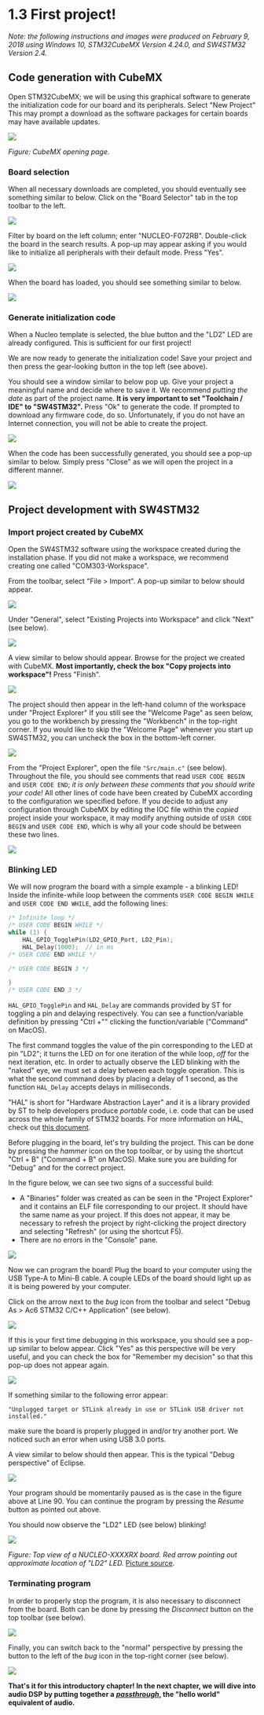 # 1.3 First project!

_Note: the following instructions and images were produced on February 9, 2018 using Windows 10, STM32CubeMX Version 4.24.0, and SW4STM32 Version 2.4._

## Code generation with CubeMX <a id="init_code"></a>

Open STM32CubeMX; we will be using this graphical software to generate the initialization code for our board and its peripherals. Select "New Project" This may prompt a download as the software packages for certain boards may have available updates.

![](../.gitbook/assets/0_opening.PNG)

_Figure: CubeMX opening page._

### Board selection

When all necessary downloads are completed, you should eventually see something similar to below. Click on the "Board Selector" tab in the top toolbar to the left.

![](../.gitbook/assets/1_new_proj.PNG)

Filter by board on the left column; enter "NUCLEO-F072RB". Double-click the board in the search results. A pop-up may appear asking if you would like to initialize all peripherals with their default mode. Press "Yes".

![](../.gitbook/assets/2_filter_board.PNG)

When the board has loaded, you should see something similar to below.

![](../.gitbook/assets/3_board_loaded_1.PNG)

### Generate initialization code

When a Nucleo template is selected, the blue button and the "LD2" LED are already configured. This is sufficient for our first project!

We are now ready to generate the initialization code! Save your project and then press the gear-looking button in the top left \(see above\).

You should see a window similar to below pop up. Give your project a meaningful name and decide where to save it. We recommend _putting the date_ as part of the project name. **It is very important to set "Toolchain / IDE" to "SW4STM32".** Press "Ok" to generate the code. If prompted to download any firmware code, do so. Unfortunately, if you do not have an Internet connection, you will not be able to create the project.

![](../.gitbook/assets/12_project_settings_1.png)

When the code has been successfully generated, you should see a pop-up similar to below. Simply press "Close" as we will open the project in a different manner.

![](../.gitbook/assets/13_generate_success_1.png)

## Project development with SW4STM32 <a id="deploy"></a>

### Import project created by CubeMX

Open the SW4STM32 software using the workspace created during the installation phase. If you did not make a workspace, we recommend creating one called "COM303-Workspace".

From the toolbar, select "File &gt; Import". A pop-up similar to below should appear.

![](../.gitbook/assets/14_import.PNG)

Under "General", select "Existing Projects into Workspace" and click "Next" \(see below\).

![](../.gitbook/assets/15_existing_project.PNG)

A view similar to below should appear. Browse for the project we created with CubeMX. **Most importantly, check the box "Copy projects into workspace"!** Press "Finish".

![](../.gitbook/assets/17_select_project.PNG)

The project should then appear in the left-hand column of the workspace under "Project Explorer" If you still see the "Welcome Page" as seen below, you go to the workbench by pressing the "Workbench" in the top-right corner. If you would like to skip the "Welcome Page" whenever you start up SW4STM32, you can uncheck the box in the bottom-left corner.

![](../.gitbook/assets/welcome_page.PNG)

From the "Project Explorer", open the file `"Src/main.c"` \(see below\). Throughout the file, you should see comments that read `USER CODE BEGIN` and `USER CODE END`; _it is only between these comments that you should write your code!_ All other lines of code have been created by CubeMX according to the configuration we specified before. If you decide to adjust any configuration through CubeMX by editing the IOC file within the _copied_ project inside your workspace, it may modify anything outside of `USER CODE BEGIN` and `USER CODE END`, which is why all your code should be between these two lines.

![](../.gitbook/assets/18_workspace.PNG)

### Blinking LED

We will now program the board with a simple example - a blinking LED! Inside the infinite-while loop between the comments `USER CODE BEGIN WHILE` and `USER CODE END WHILE`, add the following lines:

```c
/* Infinite loop */
/* USER CODE BEGIN WHILE */
while (1) {
    HAL_GPIO_TogglePin(LD2_GPIO_Port, LD2_Pin);
    HAL_Delay(1000);  // in ms
/* USER CODE END WHILE */

/* USER CODE BEGIN 3 */

}
/* USER CODE END 3 */
```

`HAL_GPIO_TogglePin` and `HAL_Delay` are commands provided by ST for toggling a pin and delaying respectively. You can see a function/variable definition by pressing "Ctrl +"" clicking the function/variable \("Command" on MacOS\).

The first command toggles the value of the pin corresponding to the LED at pin "LD2"; it turns the LED _on_ for one iteration of the while loop, _off_ for the next iteration, etc. In order to actually observe the LED blinking with the "naked" eye, we must set a delay between each toggle operation. This is what the second command does by placing a delay of 1 second, as the function `HAL_Delay` accepts delays in milliseconds.

"HAL" is short for "Hardware Abstraction Layer" and it is a library provided by ST to help developers produce _portable_ code, i.e. code that can be used across the whole family of STM32 boards. For more information on HAL, check out [this document](https://www.st.com/content/ccc/resource/technical/document/user_manual/2f/77/25/0f/5c/38/48/80/DM00122015.pdf/files/DM00122015.pdf/jcr:content/translations/en.DM00122015.pdf).

Before plugging in the board, let's try building the project. This can be done by pressing the _hammer_ icon on the top toolbar, or by using the shortcut "Ctrl + B" \("Command + B" on MacOS\). Make sure you are building for "Debug" and for the correct project.

In the figure below, we can see two signs of a successful build:

* A "Binaries" folder was created as can be seen in the "Project Explorer" and it contains an ELF file corresponding to our project. It should have the same name as your project. If this does not appear, it may be necessary to refresh the project by right-clicking the project directory and selecting "Refresh" \(or using the shortcut F5\).
* There are no errors in the "Console" pane.

![](../.gitbook/assets/19_successful_build.PNG)

Now we can program the board! Plug the board to your computer using the USB Type-A to Mini-B cable. A couple LEDs of the board should light up as it is being powered by your computer.

Click on the arrow next to the _bug_ icon from the toolbar and select "Debug As &gt; Ac6 STM32 C/C++ Application" \(see below\).

![](../.gitbook/assets/20_debug.png)

If this is your first time debugging in this workspace, you should see a pop-up similar to below appear. Click "Yes" as this perspective will be very useful, and you can check the box for "Remember my decision" so that this pop-up does not appear again.

![](../.gitbook/assets/22_enter_debug_perspective.PNG)

If something similar to the following error appear:

```text
"Unplugged target or STLink already in use or STLink USB driver not installed."
```

make sure the board is properly plugged in and/or try another port. We noticed such an error when using USB 3.0 ports.

A view similar to below should then appear. This is the typical "Debug perspective" of Eclipse.

![](../.gitbook/assets/24_resume%20%281%29.png)

Your program should be momentarily paused as is the case in the figure above at Line 90. You can continue the program by pressing the _Resume_ button as pointed out above.

You should now observe the "LD2" LED \(see below\) blinking!

![](../.gitbook/assets/24_led_blinking.png)

_Figure: Top view of a NUCLEO-XXXXRX board. Red arrow pointing out approximate location of "LD2" LED._ [Picture source](https://www.st.com/content/ccc/resource/technical/document/data_brief/c8/3c/30/f7/d6/08/4a/26/DM00105918.pdf/files/DM00105918.pdf/jcr:content/translations/en.DM00105918.pdf).

### Terminating program

In order to properly stop the program, it is also necessary to disconnect from the board. Both can be done by pressing the _Disconnect_ button on the top toolbar \(see below\).

![](../.gitbook/assets/25_disconnect_1.png)

Finally, you can switch back to the "normal" perspective by pressing the button to the left of the _bug_ icon in the top-right corner \(see below\).

![](../.gitbook/assets/26_switch_perspective_1.png)

**That's it for this introductory chapter! In the next chapter, we will dive into audio DSP by putting together a** [_**passthrough**_](../passthrough/)**, the "hello world" equivalent of audio.**

